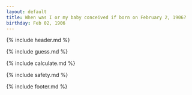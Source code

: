 ```yaml
---
layout: default
title: When was I or my baby conceived if born on February 2, 1906?
birthday: Feb 02, 1906
---
```


{% include header.md %}

{% include guess.md %}

{% include calculate.md %}

{% include safety.md %}

{% include footer.md %}




